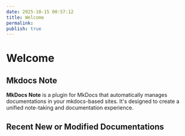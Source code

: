 ```yaml
---
date: 2025-10-15 00:57:12
title: Welcome
permalink: 
publish: true
---
```


# Welcome

## Mkdocs Note

**MkDocs Note** is a plugin for MkDocs that automatically manages documentations in your mkdocs-based sites. It's designed to create a unified note-taking and documentation experience.

## Recent New or Modified Documentations

<!-- recent_notes_start -->
<!-- recent_notes_end -->

